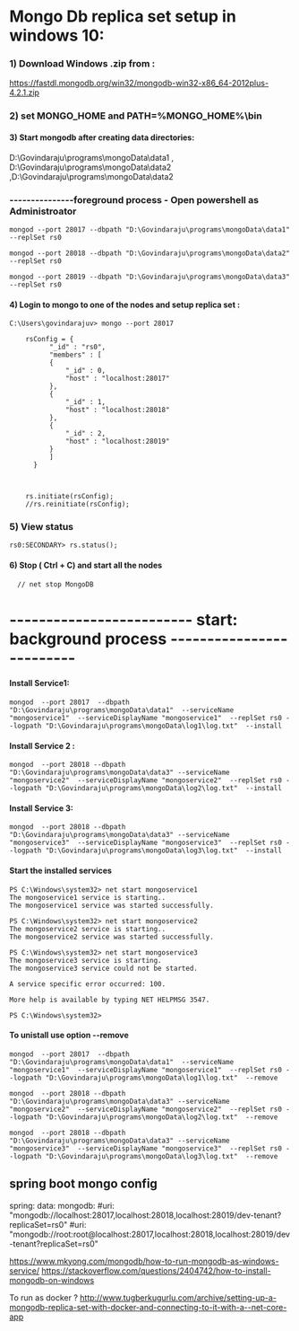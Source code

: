 # Mongo Db replica set setup in windows 10:



### 1) Download Windows .zip from :

https://fastdl.mongodb.org/win32/mongodb-win32-x86_64-2012plus-4.2.1.zip
 
### 2)  set MONGO_HOME and PATH=%MONGO_HOME%\bin
 
 
#### 3) Start mongodb after creating data directories:
D:\Govindaraju\programs\mongoData\data1 , D:\Govindaraju\programs\mongoData\data2 ,D:\Govindaraju\programs\mongoData\data2

### ---------------foreground process - Open powershell as Administroator <br/>

	mongod --port 28017 --dbpath "D:\Govindaraju\programs\mongoData\data1" --replSet rs0

	mongod --port 28018 --dbpath "D:\Govindaraju\programs\mongoData\data2" --replSet rs0

	mongod --port 28019 --dbpath "D:\Govindaraju\programs\mongoData\data3" --replSet rs0


#### 4) Login to mongo to one of the nodes and setup replica set : 

	C:\Users\govindarajuv> mongo --port 28017

		rsConfig = {
		      "_id" : "rs0",
		      "members" : [
			  {
			      "_id" : 0,
			      "host" : "localhost:28017"
			  },
			  {
			      "_id" : 1,
			      "host" : "localhost:28018"
			  },
			  {
			      "_id" : 2,
			      "host" : "localhost:28019"
			  }
		      ]
		  }



		rs.initiate(rsConfig);
		//rs.reinitiate(rsConfig);

### 5) View status 
	rs0:SECONDARY> rs.status();
	
#### 6) Stop ( Ctrl + C)  and start all the nodes
      // net stop MongoDB



# -------------------------  start: background process -------------------------


#### Install Service1: 
	mongod  --port 28017  --dbpath "D:\Govindaraju\programs\mongoData\data1"  --serviceName "mongoservice1"  --serviceDisplayName "mongoservice1"  --replSet rs0 --logpath "D:\Govindaraju\programs\mongoData\log1\log.txt"  --install

#### Install Service 2 : 

	mongod  --port 28018 --dbpath "D:\Govindaraju\programs\mongoData\data3" --serviceName "mongoservice2"  --serviceDisplayName "mongoservice2"  --replSet rs0 --logpath "D:\Govindaraju\programs\mongoData\log2\log.txt"  --install

#### Install Service 3:

	mongod  --port 28018 --dbpath "D:\Govindaraju\programs\mongoData\data3" --serviceName "mongoservice3"  --serviceDisplayName "mongoservice3"  --replSet rs0 --logpath "D:\Govindaraju\programs\mongoData\log3\log.txt"  --install


#### Start the installed services
	PS C:\Windows\system32> net start mongoservice1
	The mongoservice1 service is starting..
	The mongoservice1 service was started successfully.

	PS C:\Windows\system32> net start mongoservice2
	The mongoservice2 service is starting..
	The mongoservice2 service was started successfully.

	PS C:\Windows\system32> net start mongoservice3
	The mongoservice3 service is starting.
	The mongoservice3 service could not be started.

	A service specific error occurred: 100.

	More help is available by typing NET HELPMSG 3547.

	PS C:\Windows\system32>


#### To unistall use option --remove

	mongod  --port 28017  --dbpath "D:\Govindaraju\programs\mongoData\data1"  --serviceName "mongoservice1"  --serviceDisplayName "mongoservice1"  --replSet rs0 --logpath "D:\Govindaraju\programs\mongoData\log1\log.txt"  --remove

	mongod  --port 28018 --dbpath "D:\Govindaraju\programs\mongoData\data3" --serviceName "mongoservice2"  --serviceDisplayName "mongoservice2"  --replSet rs0 --logpath "D:\Govindaraju\programs\mongoData\log2\log.txt"  --remove

	mongod  --port 28018 --dbpath "D:\Govindaraju\programs\mongoData\data3" --serviceName "mongoservice3"  --serviceDisplayName "mongoservice3"  --replSet rs0 --logpath "D:\Govindaraju\programs\mongoData\log3\log.txt"  --remove



## spring boot mongo config
spring:
  data:
    mongodb:
      #uri: "mongodb://localhost:28017,localhost:28018,localhost:28019/dev-tenant?replicaSet=rs0"
      #uri: "mongodb://root:root@localhost:28017,localhost:28018,localhost:28019/dev-tenant?replicaSet=rs0"



 
https://www.mkyong.com/mongodb/how-to-run-mongodb-as-windows-service/
https://stackoverflow.com/questions/2404742/how-to-install-mongodb-on-windows




To run as docker ? 
http://www.tugberkugurlu.com/archive/setting-up-a-mongodb-replica-set-with-docker-and-connecting-to-it-with-a--net-core-app





